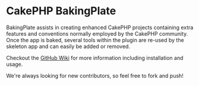 # CakePHP BakingPlate

BakingPlate assists in creating enhanced CakePHP projects containing extra features and conventions normally employed by the CakePHP community. Once the app is baked, several tools within the plugin are re-used by the skeleton app and can easily be added or removed.

Checkout the [GitHub Wiki](https://github.com/ProLoser/BakingPlate/wiki) for more information including installation and usage.

We're always looking for new contributors, so feel free to fork and push!
